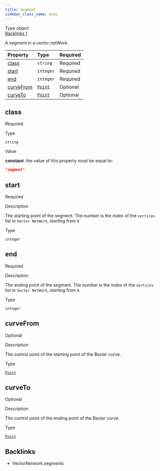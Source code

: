 ```yaml
---
title: Segment
sidebar_class_name: show
---
```


<div className="section-badges">

<div className="badge type">
        <span className="label">Type</span>
        <span className="value">object</span>
      </div>

<a href="#backlinks" className="badge backlinks">
          <span className="label">Backlinks</span>
          <span className="value">1</span>
        </a>

</div>

A segment in a vector netWork.

<div className="property-preview">

<div className="property-table">

| Property                | Type                                   | Required                                            |
| :---------------------- | :------------------------------------- | :-------------------------------------------------- |
| [class](#class)         | `string`                               | <span className="property-required">Required</span> |
| [start](#start)         | `integer`                              | <span className="property-required">Required</span> |
| [end](#end)             | `integer`                              | <span className="property-required">Required</span> |
| [curveFrom](#curvefrom) | [`Point`](/specs/vectorgraphics/point) | <span className="property-optional">Optional</span> |
| [curveTo](#curveto)     | [`Point`](/specs/vectorgraphics/point) | <span className="property-optional">Optional</span> |

</div>

</div>

<div className="property">

<div className="property-heading">

## class

<span className="property-required">Required</span>

</div>

<div className="property-item">

Type

`string`

</div>

<div className="property-item">

Value

<div className="value-description">

**constant**: the value of this property must be equal to:

```json
"segment"
```

</div>

</div>

</div>

<div className="property">

<div className="property-heading">

## start

<span className="property-required">Required</span>

</div>

<div className="property-item">

Description

The starting point of the segment. The number is the index of the `vertices` list in `Vector NetWork`, starting from `0`.

</div>

<div className="property-item">

Type

`integer`

</div>

</div>

<div className="property">

<div className="property-heading">

## end

<span className="property-required">Required</span>

</div>

<div className="property-item">

Description

The ending point of the segment. The number is the index of the `vertices` list in `Vector NetWork`, starting from `0`.

</div>

<div className="property-item">

Type

`integer`

</div>

</div>

<div className="property">

<div className="property-heading">

## curveFrom

<span className="property-optional">Optional</span>

</div>

<div className="property-item">

Description

The control point of the starting point of the Bezier curve.

</div>

<div className="property-item">

Type

[`Point`](/specs/vectorgraphics/point)

</div>

</div>

<div className="property">

<div className="property-heading">

## curveTo

<span className="property-optional">Optional</span>

</div>

<div className="property-item">

Description

The control point of the ending point of the Bezier curve.

</div>

<div className="property-item">

Type

[`Point`](/specs/vectorgraphics/point)

</div>

</div>

<div id="backlinks" className="section-backlinks">

<div className="backlinks-title"><h2>Backlinks</h2></div>

<ul className="backlinks-list">

<li className="backlink">
      <Link to='/specs/vectorgraphics/vector-network#segments'>VectorNetwork.segments</Link>
      </li>

</ul>

</div>
